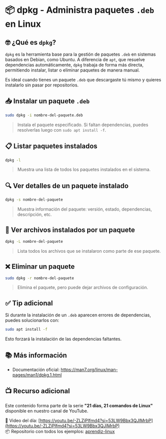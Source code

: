 # 📦 dpkg - Administra paquetes `.deb` en Linux

## 🤓 ¿Qué es `dpkg`?

`dpkg` es la herramienta base para la gestión de paquetes `.deb` en sistemas basados en Debian, como Ubuntu. A diferencia de `apt`, que resuelve dependencias automáticamente, `dpkg` trabaja de forma más directa, permitiendo instalar, listar o eliminar paquetes de manera manual.

Es ideal cuando tienes un paquete `.deb` que descargaste tú mismo y quieres instalarlo sin pasar por repositorios.

## 📥 Instalar un paquete `.deb`

```bash
sudo dpkg -i nombre-del-paquete.deb
```

> Instala el paquete especificado. Si faltan dependencias, puedes resolverlas luego con `sudo apt install -f`.

## 📋 Listar paquetes instalados

```bash
dpkg -l
```

> Muestra una lista de todos los paquetes instalados en el sistema.

## 🔍 Ver detalles de un paquete instalado

```bash
dpkg -s nombre-del-paquete
```

> Muestra información del paquete: versión, estado, dependencias, descripción, etc.

## 🧾 Ver archivos instalados por un paquete

```bash
dpkg -L nombre-del-paquete
```

> Lista todos los archivos que se instalaron como parte de ese paquete.

## ❌ Eliminar un paquete

```bash
sudo dpkg -r nombre-del-paquete
```

> Elimina el paquete, pero puede dejar archivos de configuración.

## ✅ Tip adicional

Si durante la instalación de un `.deb` aparecen errores de dependencias, puedes solucionarlos con:

```bash
sudo apt install -f
```

Esto forzará la instalación de las dependencias faltantes.

## 📚 Más información

- Documentación oficial: https://man7.org/linux/man-pages/man1/dpkg.1.html

## 📺 Recurso adicional

Este contenido forma parte de la serie **"21 días, 21 comandos de Linux"** disponible en nuestro canal de YouTube.

🔗 Video del día: [https://youtu.be/-ZLZiPlfmd4?si=53LW9Bbx3QJlMrbP](https://youtu.be/-ZLZiPlfmd4?si=53LW9Bbx3QJlMrbP)  
📦 Repositorio con todos los ejemplos: [aprendiz-linux](https://github.com/jorgearma1982/aprendiz-linux/tree/main/21_dias_comandos_basicos)
